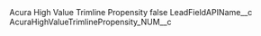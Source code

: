 <?xml version="1.0" encoding="UTF-8"?>
<CustomMetadata xmlns="http://soap.sforce.com/2006/04/metadata" xmlns:xsi="http://www.w3.org/2001/XMLSchema-instance" xmlns:xsd="http://www.w3.org/2001/XMLSchema">
    <label>Acura High Value Trimline Propensity</label>
    <protected>false</protected>
    <values>
        <field>LeadFieldAPIName__c</field>
        <value xsi:type="xsd:string">AcuraHighValueTrimlinePropensity_NUM__c</value>
    </values>
</CustomMetadata>
